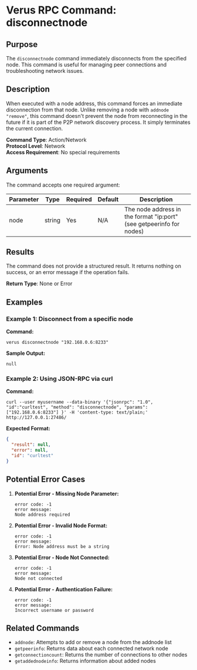 # Verus RPC Command: disconnectnode

## Purpose
The `disconnectnode` command immediately disconnects from the specified node. This command is useful for managing peer connections and troubleshooting network issues.

## Description
When executed with a node address, this command forces an immediate disconnection from that node. Unlike removing a node with `addnode "remove"`, this command doesn't prevent the node from reconnecting in the future if it is part of the P2P network discovery process. It simply terminates the current connection.

**Command Type**: Action/Network  
**Protocol Level**: Network  
**Access Requirement**: No special requirements

## Arguments
The command accepts one required argument:

| Parameter | Type | Required | Default | Description |
|-----------|------|----------|---------|-------------|
| node | string | Yes | N/A | The node address in the format "ip:port" (see getpeerinfo for nodes) |

## Results
The command does not provide a structured result. It returns nothing on success, or an error message if the operation fails.

**Return Type**: None or Error

## Examples

### Example 1: Disconnect from a specific node

**Command:**
```
verus disconnectnode "192.168.0.6:8233"
```

**Sample Output:**
```
null
```

### Example 2: Using JSON-RPC via curl

**Command:**
```
curl --user myusername --data-binary '{"jsonrpc": "1.0", "id":"curltest", "method": "disconnectnode", "params": ["192.168.0.6:8233"] }' -H 'content-type: text/plain;' http://127.0.0.1:27486/
```

**Expected Format:**
```json
{
  "result": null,
  "error": null,
  "id": "curltest"
}
```

## Potential Error Cases

1. **Potential Error - Missing Node Parameter:**
   ```
   error code: -1
   error message:
   Node address required
   ```

2. **Potential Error - Invalid Node Format:**
   ```
   error code: -1
   error message:
   Error: Node address must be a string
   ```

3. **Potential Error - Node Not Connected:**
   ```
   error code: -1
   error message:
   Node not connected
   ```

4. **Potential Error - Authentication Failure:**
   ```
   error code: -1
   error message:
   Incorrect username or password
   ```

## Related Commands
- `addnode`: Attempts to add or remove a node from the addnode list
- `getpeerinfo`: Returns data about each connected network node
- `getconnectioncount`: Returns the number of connections to other nodes
- `getaddednodeinfo`: Returns information about added nodes
